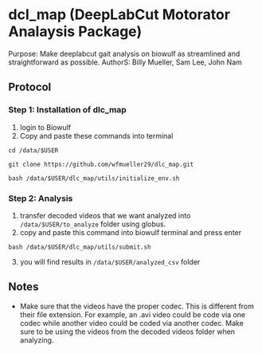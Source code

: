 # dcl_map (DeepLabCut Motorator Analaysis Package)

Purpose: Make deeplabcut gait analysis on biowulf as streamlined and straightforward as possible. 
AuthorS: Billy Mueller, Sam Lee, John Nam

## Protocol 
### Step 1: Installation of dlc_map
1. login to Biowulf
2. Copy and paste these commands into terminal
```
cd /data/$USER
```
```
git clone https://github.com/wfmueller29/dlc_map.git
```
```
bash /data/$USER/dlc_map/utils/initialize_env.sh
```
### Step 2: Analysis
1. transfer decoded videos that we want analyzed into `/data/$USER/to_analyze` folder using globus.
2. copy and paste this command into biowulf terminal and press enter
```
bash /data/$USER/dlc_map/utils/submit.sh
```
3. you will find results in `/data/$USER/analyzed_csv` folder


## Notes
- Make sure that the videos have the proper codec. This is different from their file extension. For example, an .avi video could be code via one codec while another video could be coded via another codec. Make sure to be using the videos from the decoded videos folder when analyzing.
